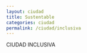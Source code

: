 ```yaml
---
layout: ciudad
title: Sustentable
categories: ciudad
permalink: /ciudad/inclusiva
---
```


<section id="visionciudad" class="pad80 text-center bk-color-3 rounded">
  <div class="wrapper text-left">
    <div class="title text-center">CIUDAD INCLUSIVA</div>
    <separador class="veinte"></separador>
      <div class="h4 pad80 no-vertical-pad">
        <div class="h2 bold"></div>
        <div class="h4"></div>
      </div>
      <separador class="veinte"></separador>
      <div class="h4 pad80 no-vertical-pad">
        <div class="h2 bold"></div>
        <div class="h4"></div>
      </div>
      <separador class="veinte"></separador>
      <div class="h4 pad80 no-vertical-pad">
        <div class="h2 bold"></div>
        <div class="h4"></div>
      </div>
      <separador class="veinte"></separador>
      <div class="h4 pad80 no-vertical-pad">
        <div class="h2 bold"></div>
        <div class="h4"></div>
      </div>
      <separador class="veinte"></separador>
      <div class="h4 pad80 no-vertical-pad">
        <div class="h2 bold"></div>
        <div class="h4"></div>
      </div>
  </div>
</section>
